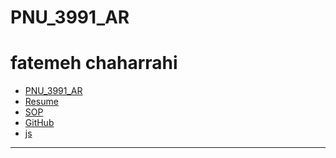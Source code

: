 # PNU_3991_AR
# fatemeh chaharrahi
- [PNU_3991_AR](https://github.com/fatemehchaharrahi/PNU_3991_AR)
- [Resume](https://fatemehchaharrahi.github.io/resume/) 
- [SOP](https://fatemehchaharrahi.github.io/sop/)
- [GitHub](https://github.com/fatemehchaharrahie)
- [js]()
-----------------
